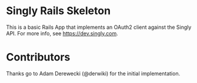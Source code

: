 # Singly Rails Skeleton

This is a basic Rails App that implements an OAuth2 client against the Singly
API. For more info, see https://dev.singly.com.

# Contributors

Thanks go to Adam Derewecki (@derwiki) for the initial implementation.
